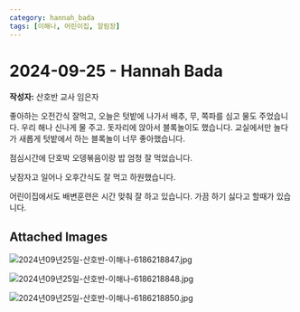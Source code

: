 ```yaml
---
category: hannah_bada
tags: [이해나, 어린이집, 알림장]
---
```


# 2024-09-25 - Hannah Bada

**작성자:** 산호반 교사 임은자  

좋아하는 오전간식 잘먹고,  오늘은 텃밭에 나가서 배추, 무, 쪽파를 심고 물도 주었습니다. 우리 해나 신나게 물 주고. 돗자리에 앉아서 블록놀이도 했습니다. 교실에서만 놀다가 새롭게 텃밭에서 하는 블록놀이 너무 좋아했습니다.

점심시간에 단호박 오뎅볶음이랑 밥 엄청 잘 먹었습니다.

낮잠자고 일어나 오후간식도 잘 먹고 하원했습니다.

어린이집에서도 배변훈련은 시간 맞춰 잘 하고 있습니다.  가끔 하기 싫다고 할때가 있습니다.

## Attached Images
![2024년09년25일-산호반-이해나-6186218847.jpg](https://feghi.github.io/assets/img/bada_photo/2024년09년25일-산호반-이해나-6186218847.jpg)

![2024년09년25일-산호반-이해나-6186218848.jpg](https://feghi.github.io/assets/img/bada_photo/2024년09년25일-산호반-이해나-6186218848.jpg)

![2024년09년25일-산호반-이해나-6186218850.jpg](https://feghi.github.io/assets/img/bada_photo/2024년09년25일-산호반-이해나-6186218850.jpg)

